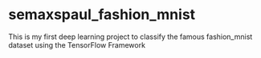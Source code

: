 # semaxspaul_fashion_mnist
This is my first deep learning project to classify the famous fashion_mnist dataset using the TensorFlow Framework
